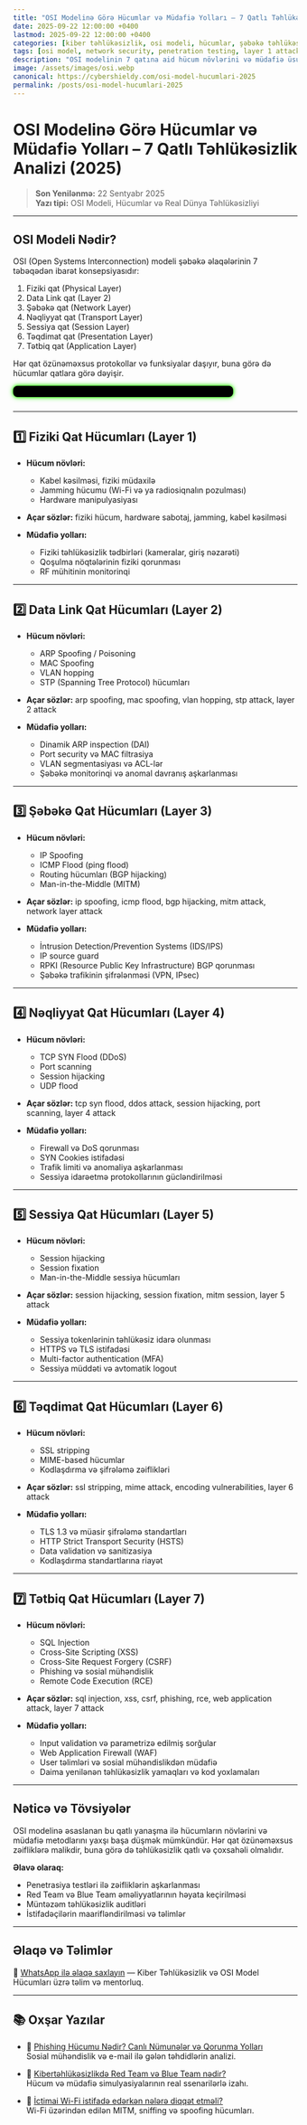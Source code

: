 ```yaml
---
title: "OSI Modelinə Görə Hücumlar və Müdafiə Yolları – 7 Qatlı Təhlükəsizlik Analizi (2025)"
date: 2025-09-22 12:00:00 +0400
lastmod: 2025-09-22 12:00:00 +0400
categories: [kiber təhlükəsizlik, osi modeli, hücumlar, şəbəkə təhlükəsizliyi]
tags: [osi model, network security, penetration testing, layer 1 attack, layer 2 attack, layer 3 attack, layer 4 attack, layer 5 attack, layer 6 attack, layer 7 attack, ddos, man in the middle, arp spoofing, session hijacking, sql injection, xss, phishing, cyber attacks, cybersecurity 2025]
description: "OSI modelinin 7 qatına aid hücum növlərini və müdafiə üsullarını dərindən öyrənin. Şəbəkə hücumları, protokol zəiflikləri, tətbiqetmə qatındakı XSS, SQL Injection və sosial mühəndislik taktikaları ilə bağlı ən son təhlil."
image: /assets/images/osi.webp
canonical: https://cybershieldy.com/osi-model-hucumlari-2025
permalink: /posts/osi-model-hucumlari-2025
---
```


# OSI Modelinə Görə Hücumlar və Müdafiə Yolları – 7 Qatlı Təhlükəsizlik Analizi (2025)

> **Son Yenilənmə:** 22 Sentyabr 2025  
> **Yazı tipi:** OSI Modeli, Hücumlar və Real Dünya Təhlükəsizliyi  

---

## OSI Modeli Nədir?

OSI (Open Systems Interconnection) modeli şəbəkə əlaqələrinin 7 təbəqədən ibarət konsepsiyasıdır:

1. Fiziki qat (Physical Layer)  
2. Data Link qat (Layer 2)  
3. Şəbəkə qat (Network Layer)  
4. Nəqliyyat qat (Transport Layer)  
5. Sessiya qat (Session Layer)  
6. Təqdimat qat (Presentation Layer)  
7. Tətbiq qat (Application Layer)  

Hər qat özünəməxsus protokollar və funksiyalar daşıyır, buna görə də hücumlar qatlara görə dəyişir.


<div id="terminal-neon"></div>

<script>
const neonMessages = [
"Analyzing OSI Layer 1: Physical Layer...",
  "Detecting ARP Spoofing at Layer 2...",
  "Inspecting IP packets on Layer 3...",
  "Blocking TCP SYN Flood on Layer 4...",
  "Securing session tokens (Layer 5)...",
  "Validating MIME types (Layer 6)...",
  "Preventing SQL Injection at Layer 7...",
  "Welcome to CyberShieldy.com"
];

let neonIndex = 0;
const terminalNeon = document.getElementById('terminal-neon');
const typingSpeed = 100;

function typeNeon(msg, i = 0) {
  if (i < msg.length) {
    terminalNeon.textContent += msg.charAt(i);
    setTimeout(() => typeNeon(msg, i + 1), typingSpeed);
  } else {
    setTimeout(() => eraseNeon(msg.length), 1500);
  }
}

function eraseNeon(len) {
  if (len > 0) {
    terminalNeon.textContent = terminalNeon.textContent.slice(0, -1);
    setTimeout(() => eraseNeon(len - 1), typingSpeed / 2);
  } else {
    neonIndex = (neonIndex + 1) % neonMessages.length;
    typeNeon(neonMessages[neonIndex]);
  }
}

typeNeon(neonMessages[neonIndex]);
</script>

<style>
#terminal-neon {
  font-family: 'Courier New', Courier, monospace;
  white-space: nowrap;
  background-color: #000;
  color: #39ff14;
  padding: 10px 20px;
  border-radius: 8px;
  width: max-content;
  min-width: 350px;
  height: auto;
  line-height: 1.6em;
  margin-bottom: 25px;

  box-shadow:
    0 0 5px #39ff14,
    0 0 10px #39ff14;

  text-shadow:
    0 0 3px #39ff14,
    0 0 6px #39ff14;

  overflow: hidden;
  user-select: none;

  display: flex;
  align-items: center;
}
</style>

---

## 1️⃣ Fiziki Qat Hücumları (Layer 1)

- **Hücum növləri:**  
  - Kabel kəsilməsi, fiziki müdaxilə  
  - Jamming hücumu (Wi-Fi və ya radiosiqnalın pozulması)  
  - Hardware manipulyasiyası  

- **Açar sözlər:** fiziki hücum, hardware sabotaj, jamming, kabel kəsilməsi

- **Müdafiə yolları:**  
  - Fiziki təhlükəsizlik tədbirləri (kameralar, giriş nəzarəti)  
  - Qoşulma nöqtələrinin fiziki qorunması  
  - RF mühitinin monitorinqi  

---

## 2️⃣ Data Link Qat Hücumları (Layer 2)

- **Hücum növləri:**  
  - ARP Spoofing / Poisoning  
  - MAC Spoofing  
  - VLAN hopping  
  - STP (Spanning Tree Protocol) hücumları  

- **Açar sözlər:** arp spoofing, mac spoofing, vlan hopping, stp attack, layer 2 attack

- **Müdafiə yolları:**  
  - Dinamik ARP inspection (DAI)  
  - Port security və MAC filtrasiya  
  - VLAN segmentasiyası və ACL-lər  
  - Şəbəkə monitorinqi və anomal davranış aşkarlanması  

---

## 3️⃣ Şəbəkə Qat Hücumları (Layer 3)

- **Hücum növləri:**  
  - IP Spoofing  
  - ICMP Flood (ping flood)  
  - Routing hücumları (BGP hijacking)  
  - Man-in-the-Middle (MITM)  

- **Açar sözlər:** ip spoofing, icmp flood, bgp hijacking, mitm attack, network layer attack

- **Müdafiə yolları:**  
  - İntrusion Detection/Prevention Systems (IDS/IPS)  
  - IP source guard  
  - RPKI (Resource Public Key Infrastructure) BGP qorunması  
  - Şəbəkə trafikinin şifrələnməsi (VPN, IPsec)  

---

## 4️⃣ Nəqliyyat Qat Hücumları (Layer 4)

- **Hücum növləri:**  
  - TCP SYN Flood (DDoS)  
  - Port scanning  
  - Session hijacking  
  - UDP flood  

- **Açar sözlər:** tcp syn flood, ddos attack, session hijacking, port scanning, layer 4 attack

- **Müdafiə yolları:**  
  - Firewall və DoS qorunması  
  - SYN Cookies istifadəsi  
  - Trafik limiti və anomaliya aşkarlanması  
  - Sessiya idarəetmə protokollarının gücləndirilməsi  

---

## 5️⃣ Sessiya Qat Hücumları (Layer 5)

- **Hücum növləri:**  
  - Session hijacking  
  - Session fixation  
  - Man-in-the-Middle sessiya hücumları  

- **Açar sözlər:** session hijacking, session fixation, mitm session, layer 5 attack

- **Müdafiə yolları:**  
  - Sessiya tokenlərinin təhlükəsiz idarə olunması  
  - HTTPS və TLS istifadəsi  
  - Multi-factor authentication (MFA)  
  - Sessiya müddəti və avtomatik logout  

---

## 6️⃣ Təqdimat Qat Hücumları (Layer 6)

- **Hücum növləri:**  
  - SSL stripping  
  - MIME-based hücumlar  
  - Kodlaşdırma və şifrələmə zəiflikləri  

- **Açar sözlər:** ssl stripping, mime attack, encoding vulnerabilities, layer 6 attack

- **Müdafiə yolları:**  
  - TLS 1.3 və müasir şifrələmə standartları  
  - HTTP Strict Transport Security (HSTS)  
  - Data validation və sanitizasiya  
  - Kodlaşdırma standartlarına riayət  

---

## 7️⃣ Tətbiq Qat Hücumları (Layer 7)

- **Hücum növləri:**  
  - SQL Injection  
  - Cross-Site Scripting (XSS)  
  - Cross-Site Request Forgery (CSRF)  
  - Phishing və sosial mühəndislik  
  - Remote Code Execution (RCE)  

- **Açar sözlər:** sql injection, xss, csrf, phishing, rce, web application attack, layer 7 attack

- **Müdafiə yolları:**  
  - Input validation və parametrizə edilmiş sorğular  
  - Web Application Firewall (WAF)  
  - User təlimləri və sosial mühəndislikdən müdafiə  
  - Daima yenilənən təhlükəsizlik yamaqları və kod yoxlamaları  

---

## Nəticə və Tövsiyələr

OSI modelinə əsaslanan bu qatlı yanaşma ilə hücumların növlərini və müdafiə metodlarını yaxşı başa düşmək mümkündür. Hər qat özünəməxsus zəifliklərə malikdir, buna görə də təhlükəsizlik qatlı və çoxsahəli olmalıdır.

**Əlavə olaraq:**

- Penetrasiya testləri ilə zəifliklərin aşkarlanması  
- Red Team və Blue Team əməliyyatlarının həyata keçirilməsi  
- Müntəzəm təhlükəsizlik auditləri  
- İstifadəçilərin maarifləndirilməsi və təlimlər  

---

## Əlaqə və Təlimlər

📲 [WhatsApp ilə əlaqə saxlayın](https://wa.me/994555182523?text=Salam%2C%20OSI%20modeli%20hücumlar%C4%B1%20v%C9%99%20təhlükəsizlik%20d%C9%99rsl%C9%99ri%20il%C9%99%20maraqlan%C4%B1ram.) — Kiber Təhlükəsizlik və OSI Model Hücumları üzrə təlim və mentorluq.

---

<!-- Strukturlaşdırılmış məlumat (SEO – JSON-LD) -->

<script type="application/ld+json">
{
  "@context": "https://schema.org",
  "@type": "Article",
  "headline": "OSI Modelinə Görə Hücumlar və Müdafiə Yolları – 7 Qatlı Təhlükəsizlik Analizi (2025)",
  "description": "OSI modelinin 7 qatına aid hücum növlərini və müdafiə üsullarını dərindən öyrənin. Şəbəkə hücumları, protokol zəiflikləri, tətbiqetmə qatındakı XSS, SQL Injection və sosial mühəndislik taktikaları ilə bağlı ən son təhlil.",
  "image": "https://cybershieldy.com/assets/images/osi.webp",
  "author": {
    "@type": "Person",
    "name": "CyberShieldy"
  },
  "publisher": {
    "@type": "Organization",
    "name": "CyberShieldy",
    "logo": {
      "@type": "ImageObject",
      "url": "https://cybershieldy.com/assets/images/logo.png"
    }
  },
  "datePublished": "2025-09-22T12:00:00+04:00",
  "dateModified": "2025-09-22T12:00:00+04:00",
  "mainEntityOfPage": {
    "@type": "WebPage",
    "@id": "https://cybershieldy.com/osi-model-hucumlari-2025"
  }
}
</script>

## 📚 Oxşar Yazılar

- 🔐 [Phishing Hücumu Nədir? Canlı Nümunələr və Qorunma Yolları](https://cybershieldy.com/posts/sosial-mühəndislik)  
  Sosial mühəndislik və e-mail ilə gələn təhdidlərin analizi.

- 🥷 [Kibertəhlükəsizlikdə Red Team və Blue Team nədir?](https://cybershieldy.com/posts/red-team-vs-blue-team)  
  Hücum və müdafiə simulyasiyalarının real ssenarilərlə izahı.

- 📶 [İctimai Wi-Fi istifadə edərkən nələrə diqqət etməli?](https://cybershieldy.com/posts/wifi-hucumlari)  
  Wi-Fi üzərindən edilən MITM, sniffing və spoofing hücumları.
